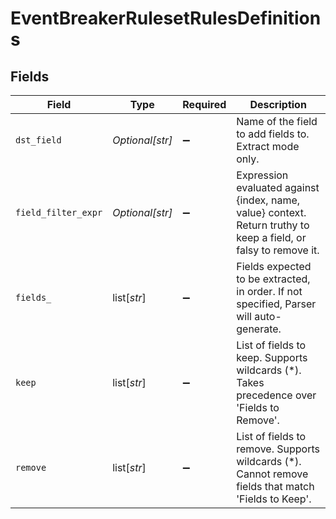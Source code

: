 # EventBreakerRulesetRulesDefinitions


## Fields

| Field                                                                                                            | Type                                                                                                             | Required                                                                                                         | Description                                                                                                      |
| ---------------------------------------------------------------------------------------------------------------- | ---------------------------------------------------------------------------------------------------------------- | ---------------------------------------------------------------------------------------------------------------- | ---------------------------------------------------------------------------------------------------------------- |
| `dst_field`                                                                                                      | *Optional[str]*                                                                                                  | :heavy_minus_sign:                                                                                               | Name of the field to add fields to. Extract mode only.                                                           |
| `field_filter_expr`                                                                                              | *Optional[str]*                                                                                                  | :heavy_minus_sign:                                                                                               | Expression evaluated against {index, name, value} context. Return truthy to keep a field, or falsy to remove it. |
| `fields_`                                                                                                        | list[*str*]                                                                                                      | :heavy_minus_sign:                                                                                               | Fields expected to be extracted, in order. If not specified, Parser will auto-generate.                          |
| `keep`                                                                                                           | list[*str*]                                                                                                      | :heavy_minus_sign:                                                                                               | List of fields to keep. Supports wildcards (*). Takes precedence over 'Fields to Remove'.                        |
| `remove`                                                                                                         | list[*str*]                                                                                                      | :heavy_minus_sign:                                                                                               | List of fields to remove. Supports wildcards (*). Cannot remove fields that match 'Fields to Keep'.              |